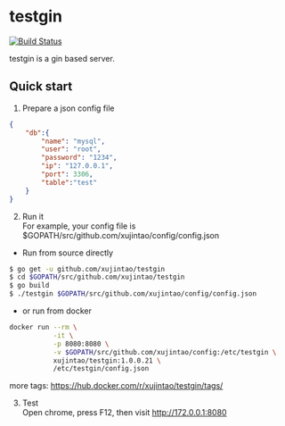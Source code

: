 # testgin

[![Build Status](https://www.travis-ci.org/xujintao/testgin.svg?branch=master)](https://www.travis-ci.org/xujintao/testgin)

testgin is a gin based server.
## Quick start
1. Prepare a json config file  
```json
{
    "db":{
        "name": "mysql",
        "user": "root",
        "password": "1234",
        "ip": "127.0.0.1",
        "port": 3306,
        "table":"test"
    }
}
```

2. Run it  
For example, your config file is $GOPATH/src/github.com/xujintao/config/config.json  

* Run from source directly  
```sh
$ go get -u github.com/xujintao/testgin
$ cd $GOPATH/src/github.com/xujintao/testgin
$ go build
$ ./testgin $GOPATH/src/github.com/xujintao/config/config.json

```
* or run from docker  
```sh
docker run --rm \
           -it \
           -p 8080:8080 \
           -v $GOPATH/src/github.com/xujintao/config:/etc/testgin \
           xujintao/testgin:1.0.0.21 \
           /etc/testgin/config.json
```
more tags: https://hub.docker.com/r/xujintao/testgin/tags/  

3. Test  
Open chrome, press F12, then visit http://172.0.0.1:8080 
